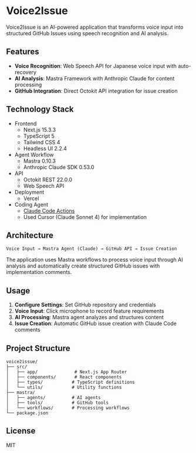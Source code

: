 # Voice2Issue

Voice2Issue is an AI-powered application that transforms voice input into structured GitHub Issues using speech recognition and AI analysis.

## Features

- **Voice Recognition**: Web Speech API for Japanese voice input with auto-recovery
- **AI Analysis**: Mastra Framework with Anthropic Claude for content processing
- **GitHub Integration**: Direct Octokit API integration for issue creation

## Technology Stack

- Frontend
    - Next.js 15.3.3
    - TypeScript 5
    - Tailwind CSS 4
    - Headless UI 2.2.4
- Agent Workflow
    - Mastra 0.10.3
    - Anthropic Claude SDK 0.53.0
- API
    - Octokit REST 22.0.0
    - Web Speech API
- Deployment
    - Vercel
- Coding Agent
    - [Claude Code Actions](https://github.com/anthropics/claude-code-action)
    - Used Cursor (Claude Sonnet 4) for implementation



## Architecture

```
Voice Input → Mastra Agent (Claude) → GitHub API → Issue Creation
```

The application uses Mastra workflows to process voice input through AI analysis and automatically create structured GitHub issues with implementation comments.

## Usage

1. **Configure Settings**: Set GitHub repository and credentials
2. **Voice Input**: Click microphone to record feature requirements
3. **AI Processing**: Mastra agent analyzes and structures content
4. **Issue Creation**: Automatic GitHub issue creation with Claude Code comments

## Project Structure

```
voice2issue/
├── src/
│   ├── app/              # Next.js App Router
│   ├── components/       # React components
│   ├── types/           # TypeScript definitions
│   └── utils/           # Utility functions
├── mastra/
│   ├── agents/          # AI agents
│   ├── tools/           # GitHub tools
│   └── workflows/       # Processing workflows
└── package.json
```


## License

MIT
